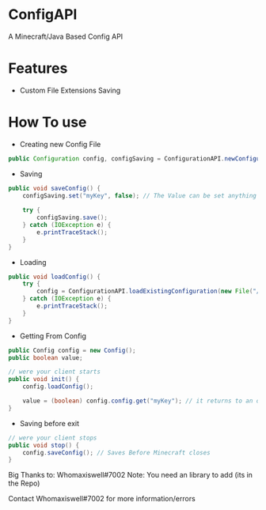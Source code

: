 # ConfigAPI
A Minecraft/Java Based Config API

# Features
- Custom File Extensions Saving

# How To use
- Creating new Config File
```java
public Configuration config, configSaving = ConfigurationAPI.newConfiguration(new File("/test.pix"));
```

- Saving
```java
public void saveConfig() {
    configSaving.set("myKey", false); // The Value can be set anything from string to boolean, int, float, double, long, etc
    
    try {
        configSaving.save();
    } catch (IOException e) {
        e.printTraceStack();
    }
}
```

- Loading
```java
public void loadConfig() {
    try {
        config = ConfigurationAPI.loadExistingConfiguration(new File("/test.pix"));
    } catch (IOException e) {
        e.printTraceStack();
    }
}
```

- Getting From Config
```java
public Config config = new Config();
public boolean value;

// were your client starts
public void init() {
    config.loadConfig();

    value = (boolean) config.config.get("myKey"); // it returns to an object
}
```

- Saving before exit
```java
// were your client stops
public void stop() {
    config.saveConfig(); // Saves Before Minecraft closes
}
```

Big Thanks to: Whomaxiswell#7002
Note: You need an library to add (its in the Repo)

Contact Whomaxiswell#7002 for more information/errors